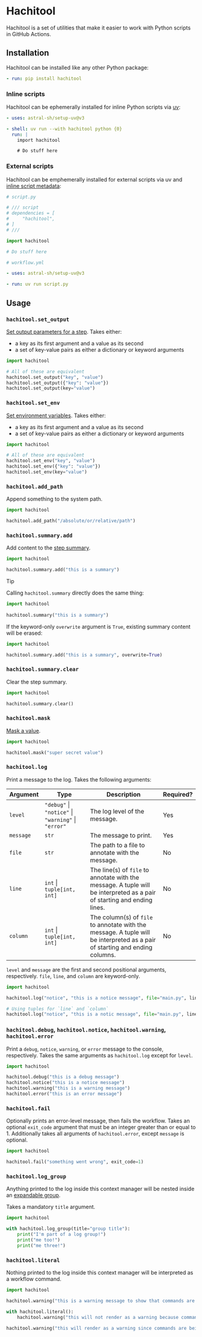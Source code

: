 # Hachitool

Hachitool is a set of utilities that make it easier to work with Python scripts in GitHub Actions.

## Installation

Hachitool can be installed like any other Python package:

```yaml
- run: pip install hachitool
```

### Inline scripts

Hachitool can be ephemerally installed for inline Python scripts via [uv](https://docs.astral.sh/uv):

```yaml
- uses: astral-sh/setup-uv@v3

- shell: uv run --with hachitool python {0}
  run: |
    import hachitool

    # Do stuff here
```

### External scripts

Hachitool can be emphemerally installed for external scripts via uv and
[inline script metadata](https://packaging.python.org/en/latest/specifications/inline-script-metadata/#inline-script-metadata):

```python
# script.py

# /// script
# dependencies = [
#     "hachitool",
# ]
# ///

import hachitool

# Do stuff here
```

```yaml
# workflow.yml

- uses: astral-sh/setup-uv@v3

- run: uv run script.py
```

## Usage

### `hachitool.set_output`

[Set output parameters for a step](https://docs.github.com/en/actions/writing-workflows/choosing-what-your-workflow-does/workflow-commands-for-github-actions#setting-an-output-parameter).
Takes either:

- a key as its first argument and a value as its second
- a set of key-value pairs as either a dictionary or keyword arguments

```python
import hachitool

# All of these are equivalent
hachitool.set_output("key", "value")
hachitool.set_output({"key": "value"})
hachitool.set_output(key="value")
```

### `hachitool.set_env`

[Set environment variables](https://docs.github.com/en/actions/writing-workflows/choosing-what-your-workflow-does/workflow-commands-for-github-actions#setting-an-environment-variable).
Takes either:

- a key as its first argument and a value as its second
- a set of key-value pairs as either a dictionary or keyword arguments

```python
import hachitool

# All of these are equivalent
hachitool.set_env("key", "value")
hachitool.set_env({"key": "value"})
hachitool.set_env(key="value")
```

### `hachitool.add_path`

Append something to the system path.

```python
import hachitool

hachitool.add_path("/absolute/or/relative/path")
```

### `hachitool.summary.add`

Add content to
the [step summary](https://docs.github.com/en/actions/writing-workflows/choosing-what-your-workflow-does/workflow-commands-for-github-actions#adding-a-job-summary).

```python
import hachitool

hachitool.summary.add("this is a summary")
```

> [!TIP]
> Calling `hachitool.summary` directly does the same thing:
> ```python
> import hachitool
>    
> hachitool.summary("this is a summary")
> ```

If the keyword-only `overwrite` argument is `True`, existing summary content will be erased:

```python
import hachitool

hachitool.summary.add("this is a summary", overwrite=True)
```

### `hachitool.summary.clear`

Clear the step summary.

```python
import hachitool

hachitool.summary.clear()
```

### `hachitool.mask`

[Mask a value](https://docs.github.com/en/actions/writing-workflows/choosing-what-your-workflow-does/workflow-commands-for-github-actions#masking-a-value-in-a-log).

```python
import hachitool

hachitool.mask("super secret value")
```

### `hachitool.log`

Print a message to the log. Takes the following arguments:

| **Argument** | **Type**                                            | **Description**                                                                                                             | **Required?** |
|--------------|-----------------------------------------------------|-----------------------------------------------------------------------------------------------------------------------------|---------------|
| `level`      | `"debug"` \| `"notice"` \| `"warning"` \| `"error"` | The log level of the message.                                                                                               | Yes           |
| `message`    | `str`                                               | The message to print.                                                                                                       | Yes           |
| `file`       | `str`                                               | The path to a file to annotate with the message.                                                                            | No            |
| `line`       | `int` \| `tuple[int, int]`                          | The line(s) of `file` to annotate with the message. A tuple will be interpreted as a pair of starting and ending lines.     | No            |
| `column`     | `int` \| `tuple[int, int]`                          | The column(s) of `file` to annotate with the message. A tuple will be interpreted as a pair of starting and ending columns. | No            |                                                                                                   |          

`level` and `message` are the first and second positional arguments, respectively.
`file`, `line`, and `column` are keyword-only.

```python
import hachitool

hachitool.log("notice", "this is a notice message", file="main.py", line=1, column=6)

# Using tuples for `line` and `column`
hachitool.log("notice", "this is a notic message", file="main.py", line=(1, 5), column=(6, 10))
```

### `hachitool.debug`, `hachitool.notice`, `hachitool.warning`, `hachitool.error`

Print a `debug`, `notice`, `warning`, or `error` message to the console, respectively. Takes the same arguments
as `hachitool.log` except for `level`.

```python
import hachitool

hachitool.debug("this is a debug message")
hachitool.notice("this is a notice message")
hachitool.warning("this is a warning message")
hachitool.error("this is an error message")
```

### `hachitool.fail`

Optionally prints an error-level message, then fails the workflow. Takes an optional `exit_code` argument
that must be an integer greater than or equal to 1. Additionally takes all arguments of `hachitool.error`,
except `message` is optional.

```python
import hachitool

hachitool.fail("something went wrong", exit_code=1)
```

### `hachitool.log_group`

Anything printed to the log inside this context manager will be nested inside an
[expandable group](https://docs.github.com/en/actions/writing-workflows/choosing-what-your-workflow-does/workflow-commands-for-github-actions#grouping-log-lines).

Takes a mandatory `title` argument.

```python
import hachitool

with hachitool.log_group(title="group title"):
    print("I'm part of a log group!")
    print("me too!")
    print("me three!")
```

### `hachitool.literal`

Nothing printed to the log inside this context manager will be interpreted as a workflow command.

```python
import hachitool

hachitool.warning("this is a warning message to show that commands are being processed")

with hachitool.literal():
    hachitool.warning("this will not render as a warning because commands are not being processed")

hachitool.warning("this will render as a warning since commands are being processed again")
```